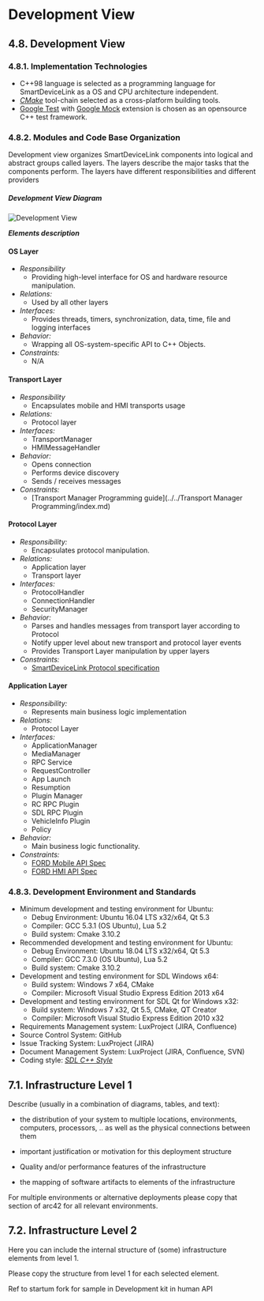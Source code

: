 # Development View

## 4.8. Development View

### 4.8.1. Implementation Technologies

- C++98 language is selected as a programming language for SmartDeviceLink as a OS and CPU architecture independent.
- [*CMake*](https://cmake.org/documentation/) tool-chain selected as a cross-platform building tools.
- [Google Test](https://github.com/google/googletest/blob/master/googletest/docs/Documentation.md) with [Google Mock](https://github.com/google/googletest/blob/master/googlemock/docs/Documentation.md) extension is chosen as an opensource C++ test framework.

### 4.8.2. Modules and Code Base Organization

Development view organizes SmartDeviceLink components into logical and abstract groups called layers. The layers describe the major tasks that the components perform. The layers have different responsibilities and different providers

##### Development View Diagram
![Development View](./assets/DevelopmentView.png)

***Elements description***

#### OS Layer
  - *Responsibility*
    - Providing high-level interface for OS and hardware resource manipulation.
  - *Relations:*
    - Used by all other layers
  - *Interfaces:*
    - Provides threads, timers, synchronization, data, time, file and logging interfaces
  - *Behavior:*
    - Wrapping all OS-system-specific API to C++ Objects.
  - *Constraints:*
    - N/A

#### Transport Layer
  - *Responsibility*
    - Encapsulates mobile and HMI transports usage
  - *Relations:*
    - Protocol layer
  - *Interfaces:*
    - TransportManager
    - HMIMessageHandler
  - *Behavior:*
    - Opens connection
    - Performs device discovery
    - Sends / receives messages
  - *Constraints:*
    - [Transport Manager Programming guide](../../Transport Manager Programming/index.md)

#### Protocol Layer
  - *Responsibility:*
    - Encapsulates protocol manipulation.
  - *Relations:*
    - Application layer
    - Transport layer
  - *Interfaces:*
    - ProtocolHandler
    - ConnectionHandler
    - SecurityManager
  - *Behavior:*
    - Parses and handles messages from transport layer according to Protocol
    - Notify upper level about new transport and protocol layer events
    - Provides Transport Layer manipulation by upper layers
  - *Constraints:*
    - [SmartDeviceLink Protocol specification](https://github.com/smartdevicelink/protocol_spec/blob/master/README.md)

#### Application Layer
  - *Responsibility:*
    - Represents main business logic implementation
  - *Relations:*
    - Protocol Layer
  - *Interfaces:*
    - ApplicationManager
    - MediaManager
    - RPC Service
    - RequestController
    - App Launch
    - Resumption
    - Plugin Manager
    - RC RPC Plugin
    - SDL RPC Plugin
    - VehicleInfo Plugin
    - Policy
   - *Behavior:*
     - Main business logic functionality.
  - *Constraints:*
    - [FORD Mobile API Spec](https://github.com/smartdevicelink/sdl_core/blob/master/src/components/interfaces/MOBILE_API.xml)
    - [FORD HMI API Spec](https://github.com/smartdevicelink/sdl_core/blob/master/src/components/interfaces/HMI_API.xml)

### 4.8.3. Development Environment and Standards
-   Minimum development and testing environment for Ubuntu:
    -   Debug Environment: Ubuntu 16.04 LTS x32/x64, Qt 5.3
    -   Compiler: GCC 5.3.1 (OS Ubuntu), Lua 5.2
    -   Build system: Cmake 3.10.2
-   Recommended development and testing environment for Ubuntu:
    -   Debug Environment: Ubuntu 18.04 LTS x32/x64, Qt 5.3
    -   Compiler: GCC 7.3.0 (OS Ubuntu), Lua 5.2
    -   Build system: Cmake 3.10.2
-   Development and testing environment for SDL Windows x64:
    -   Build system: Windows 7 x64, CMake
    -   Compiler: Microsoft Visual Studio Express Edition 2013 x64
-   Development and testing environment for SDL Qt for Windows x32:
    -   Build system: Windows 7 x32, Qt 5.5, CMake, QT Creator
    -   Compiler: Microsoft Visual Studio Express Edition 2010 x32
-   Requirements Management system: LuxProject (JIRA, Confluence)
-   Source Control System: GitHub
-   Issue Tracking System: LuxProject (JIRA)
-   Document Management System: LuxProject (JIRA, Confluence, SVN)
-   Coding style: [*SDL C++ Style*](https://github.com/smartdevicelink/sdl_core/wiki/SDL-Coding-Style-Guide)
## 7.1. Infrastructure Level 1

Describe (usually in a combination of diagrams, tables, and text):

- the distribution of your system to multiple locations, environments,
  computers, processors, .. as well as the physical connections
  between them

- important justification or motivation for this deployment structure

- Quality and/or performance features of the infrastructure

- the mapping of software artifacts to elements of the infrastructure

For multiple environments or alternative deployments please copy that
section of arc42 for all relevant environments.

## 7.2. Infrastructure Level 2

Here you can include the internal structure of (some) infrastructure
elements from level 1.

Please copy the structure from level 1 for each selected element.


Ref to startum fork for sample in Development kit in human API
